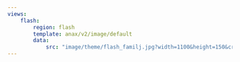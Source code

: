 ```yaml
---
views:
    flash:
        region: flash
        template: anax/v2/image/default
        data:
            src: "image/theme/flash_familj.jpg?width=1100&height=150&crop-to-fit&area=0,0,30,0"
---
```

